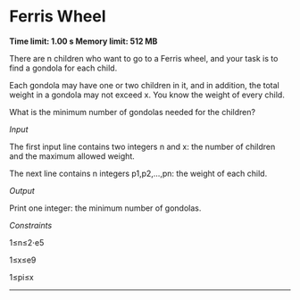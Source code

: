 # Ferris Wheel

**Time limit: 1.00 s Memory limit: 512 MB**

There are n children who want to go to a Ferris wheel, and your task is to find a gondola for each child.

Each gondola may have one or two children in it, and in addition, the total weight in a gondola may not exceed x. You know the weight of every child.

What is the minimum number of gondolas needed for the children?

_Input_

The first input line contains two integers n and x: the number of children and the maximum allowed weight.

The next line contains n integers p1,p2,…,pn: the weight of each child.

_Output_

Print one integer: the minimum number of gondolas.

_Constraints_

1≤n≤2⋅e5

1≤x≤e9

1≤pi≤x

___

```cpp

```

